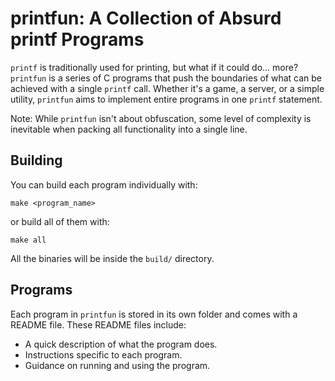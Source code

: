 # printfun: A Collection of Absurd printf Programs

`printf` is traditionally used for printing, but what if it could do... more? `printfun` is a series of C programs that push the boundaries of what can be achieved with a single `printf` call. Whether it's a game, a server, or a simple utility, `printfun` aims to implement entire programs in one `printf` statement.

Note: While `printfun` isn't about obfuscation, some level of complexity is inevitable when packing all functionality into a single line.

## Building

You can build each program individually with:

`make <program_name>`

or build all of them with:

`make all`

All the binaries will be inside the `build/` directory.

## Programs

Each program in `printfun` is stored in its own folder and comes with a README file. These README files include:
- A quick description of what the program does.
- Instructions specific to each program.
- Guidance on running and using the program.
